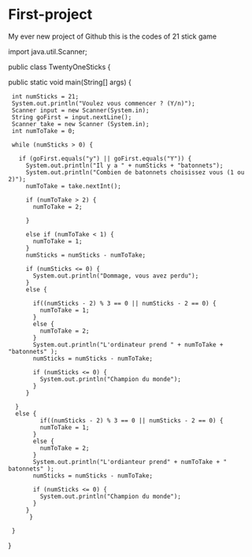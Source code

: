 # First-project
My ever new project of Github 
this is the codes of 21 stick game 

   import java.util.Scanner;
 
 public class TwentyOneSticks {
   
   public static void main(String[] args) {
     
     int numSticks = 21;
     System.out.println("Voulez vous commencer ? (Y/n)");
     Scanner input = new Scanner(System.in);
     String goFirst = input.nextLine();
     Scanner take = new Scanner (System.in);
     int numToTake = 0;
     
     while (numSticks > 0) {
       
       if (goFirst.equals("y") || goFirst.equals("Y")) {
         System.out.println("Il y a " + numSticks + "batonnets");
         System.out.println("Combien de batonnets choisissez vous (1 ou 2)");
         numToTake = take.nextInt();
         
         if (numToTake > 2) {
           numToTake = 2;
           
         }
         
         else if (numToTake < 1) {
           numToTake = 1;
         }
         numSticks = numSticks - numToTake;
         
         if (numSticks <= 0) {
           System.out.println("Dommage, vous avez perdu");
         }
         else {
           
           if((numSticks - 2) % 3 == 0 || numSticks - 2 == 0) {
             numToTake = 1;
           }
           else {
             numToTake = 2;
           }
           System.out.println("L'ordinateur prend " + numToTake + "batonnets" );
           numSticks = numSticks - numToTake;
           
           if (numSticks <= 0) {
             System.out.println("Champion du monde");
           }
         }
         
      }
      else {
             if((numSticks - 2) % 3 == 0 || numSticks - 2 == 0) {
             numToTake = 1;
           }
           else {
             numToTake = 2;
           }
           System.out.println("L'ordianteur prend" + numToTake + " batonnets" );
           numSticks = numSticks - numToTake;
           
           if (numSticks <= 0) {
             System.out.println("Champion du monde");
           }
         }
          }
       
     }
   }
   

